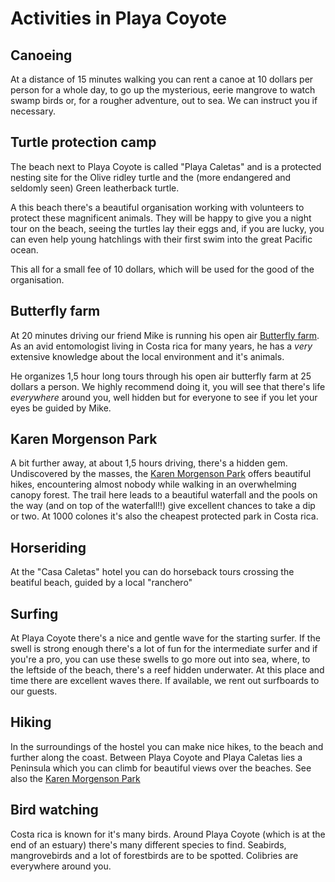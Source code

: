# Activities in Playa Coyote

## Canoeing
At a distance of 15 minutes walking you can rent a canoe at 10 dollars per person for a whole day, to go up the mysterious, eerie mangrove to watch swamp birds or, for a rougher adventure, out to sea. We can instruct you if necessary.

## Turtle protection camp
The beach next to Playa Coyote is called "Playa Caletas" and is a protected nesting site for the Olive ridley turtle and the (more endangered and seldomly seen) Green leatherback turtle.

A this beach there's a beautiful organisation working with volunteers to protect these magnificent animals. They will be happy to give you a night tour on the beach, seeing the turtles lay their eggs and, if you are lucky, you can even help young hatchlings with their first swim into the great Pacific ocean.

This all for a small fee of 10 dollars, which will be used for the good of the organisation.

## Butterfly farm
At 20 minutes driving our friend Mike is running his open air [Butterfly farm](https://www.facebook.com/junglebutterflyfarm). As an avid entomologist living in Costa rica for many years,  he has a _very_ extensive knowledge about the local environment and it's animals.

He organizes 1,5 hour long tours through his open air butterfly farm at 25 dollars a person. We highly recommend doing it, you will see that there's life _everywhere_ around you, well hidden but for everyone to see if you let your eyes be guided by Mike.

## Karen Morgenson Park
A bit further away, at about 1,5 hours driving, there's a hidden gem. Undiscovered by the masses, the [Karen Morgenson Park](http://www.tripadvisor.com/Attraction_Review-g7684098-d8504916-Reviews-Karen_Mogensen_Nature_Reserve-Jicaral_Province_of_Puntarenas.html) offers beautiful hikes, encountering almost nobody while walking in an overwhelming canopy forest. The trail here leads to a beautiful waterfall and the pools on the way (and on top of the waterfall!!) give excellent chances to take a dip or two. At 1000 colones it's also the cheapest protected park in Costa rica.

## Horseriding
At the "Casa Caletas" hotel you can do horseback tours crossing the beatiful beach, guided by a local "ranchero"

## Surfing
At Playa Coyote there's a nice and gentle wave for the starting surfer. If the swell is strong enough there's a lot of fun for the intermediate surfer and if you're a pro, you can use these swells to go more out into sea, where, to the leftside of the beach, there's a reef hidden underwater. At this place and time there are excellent waves there.
If available, we rent out surfboards to our guests.

## Hiking
In the surroundings of the hostel you can make nice hikes, to the beach and further along the coast. Between Playa Coyote and Playa Caletas lies a Peninsula which you can climb for beautiful views over the beaches.
See also the [Karen Morgenson Park](http://www.tripadvisor.com/Attraction_Review-g7684098-d8504916-Reviews-Karen_Mogensen_Nature_Reserve-Jicaral_Province_of_Puntarenas.html)

## Bird watching
Costa rica is known for it's many birds. Around Playa Coyote (which is at the end of an estuary) there's many different species to find. Seabirds, mangrovebirds and a lot of forestbirds are to be spotted. Colibries are everywhere around you.


